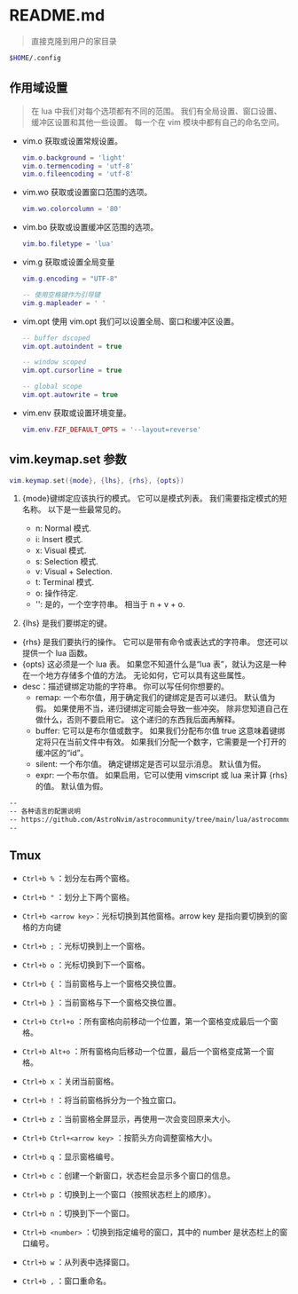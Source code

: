 # README.md

> 直接克隆到用户的家目录

```sh
$HOME/.config
```

## 作用域设置

> 在 lua 中我们对每个选项都有不同的范围。 我们有全局设置、窗口设置、缓冲区设置和其他一些设置。
> 每一个在 vim 模块中都有自己的命名空间。

- vim.o
  获取或设置常规设置。

  ```lua
  vim.o.background = 'light'
  vim.o.termencoding = 'utf-8'
  vim.o.fileencoding = 'utf-8'
  ```

- vim.wo
  获取或设置窗口范围的选项。

  ```lua
  vim.wo.colorcolumn = '80'
  ```

- vim.bo
  获取或设置缓冲区范围的选项。

  ```lua
  vim.bo.filetype = 'lua'
  ```

- vim.g
  获取或设置全局变量

  ```lua
  vim.g.encoding = "UTF-8"

  -- 使用空格键作为引导键
  vim.g.mapleader = ' '
  ```

- vim.opt
  使用 vim.opt 我们可以设置全局、窗口和缓冲区设置。

  ```lua
  -- buffer dscoped
  vim.opt.autoindent = true

  -- window scoped
  vim.opt.cursorline = true

  -- global scope
  vim.opt.autowrite = true
  ```

- vim.env
  获取或设置环境变量。

  ```lua
  vim.env.FZF_DEFAULT_OPTS = '--layout=reverse'
  ```

## vim.keymap.set 参数

```lua
vim.keymap.set({mode}, {lhs}, {rhs}, {opts})
```

1. {mode}键绑定应该执行的模式。 它可以是模式列表。 我们需要指定模式的短名称。 以下是一些最常见的。

   - n: Normal 模式.
   - i: Insert 模式.
   - x: Visual 模式.
   - s: Selection 模式.
   - v: Visual + Selection.
   - t: Terminal 模式.
   - o: 操作待定.
   - '': 是的，一个空字符串。 相当于 n + v + o.

2. {lhs} 是我们要绑定的键。

- {rhs} 是我们要执行的操作。 它可以是带有命令或表达式的字符串。 您还可以提供一个 lua 函数。
- {opts} 这必须是一个 lua 表。 如果您不知道什么是“lua 表”，就认为这是一种在一个地方存储多个值的方法。 无论如何，它可以具有这些属性。
- desc：描述键绑定功能的字符串。 你可以写任何你想要的。
  - remap: 一个布尔值，用于确定我们的键绑定是否可以递归。 默认值为假。 如果使用不当，递归键绑定可能会导致一些冲突。 除非您知道自己在做什么，否则不要启用它。 这个递归的东西我后面再解释。
  - buffer: 它可以是布尔值或数字。 如果我们分配布尔值 true 这意味着键绑定将只在当前文件中有效。 如果我们分配一个数字，它需要是一个打开的缓冲区的“id”。
  - silent: 一个布尔值。 确定键绑定是否可以显示消息。 默认值为假。
  - expr: 一个布尔值。 如果启用，它可以使用 vimscript 或 lua 来计算 {rhs} 的值。 默认值为假。

```tex
--
-- 各种语言的配置说明
-- https://github.com/AstroNvim/astrocommunity/tree/main/lua/astrocommunity/pack
--
```

## Tmux

- `Ctrl+b %` ：划分左右两个窗格。
- `Ctrl+b "` ：划分上下两个窗格。
- `Ctrl+b <arrow key>`：光标切换到其他窗格。arrow key 是指向要切换到的窗格的方向键
- `Ctrl+b ;` ：光标切换到上一个窗格。
- `Ctrl+b o` ：光标切换到下一个窗格。
- `Ctrl+b {` ：当前窗格与上一个窗格交换位置。
- `Ctrl+b }` ：当前窗格与下一个窗格交换位置。
- `Ctrl+b Ctrl+o` ：所有窗格向前移动一个位置，第一个窗格变成最后一个窗格。
- `Ctrl+b Alt+o` ：所有窗格向后移动一个位置，最后一个窗格变成第一个窗格。
- `Ctrl+b x` ：关闭当前窗格。
- `Ctrl+b !` ：将当前窗格拆分为一个独立窗口。
- `Ctrl+b z` ：当前窗格全屏显示，再使用一次会变回原来大小。
- `Ctrl+b Ctrl+<arrow key>` ：按箭头方向调整窗格大小。
- `Ctrl+b q` ：显示窗格编号。

- `Ctrl+b c` ：创建一个新窗口，状态栏会显示多个窗口的信息。
- `Ctrl+b p` ：切换到上一个窗口（按照状态栏上的顺序）。
- `Ctrl+b n` ：切换到下一个窗口。
- `Ctrl+b <number>` ：切换到指定编号的窗口，其中的 number 是状态栏上的窗口编号。
- `Ctrl+b w` ：从列表中选择窗口。
- `Ctrl+b ,` ：窗口重命名。

